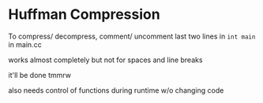 # Huffman Compression

To compress/ decompress, comment/ uncomment last two lines in ```int main``` in main.cc

works almost completely but not for spaces and line breaks

it'll be done tmmrw

also needs control of functions during runtime w/o changing code
